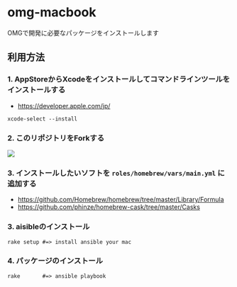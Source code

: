 # omg-macbook

OMGで開発に必要なパッケージをインストールします

## 利用方法

### 1. AppStoreからXcodeをインストールしてコマンドラインツールをインストールする

  * https://developer.apple.com/jp/

```
xcode-select --install
```

### 2. このリポジトリをForkする

![](https://raw.githubusercontent.com/mrtaddy/omg-macbook/master/images/fork_button.png)

### 3. インストールしたいソフトを `roles/homebrew/vars/main.yml` に追加する

  * https://github.com/Homebrew/homebrew/tree/master/Library/Formula
  * https://github.com/phinze/homebrew-cask/tree/master/Casks

### 3. aisibleのインストール

```
rake setup #=> install ansible your mac
```

### 4. パッケージのインストール

```
rake       #=> ansible playbook
```
